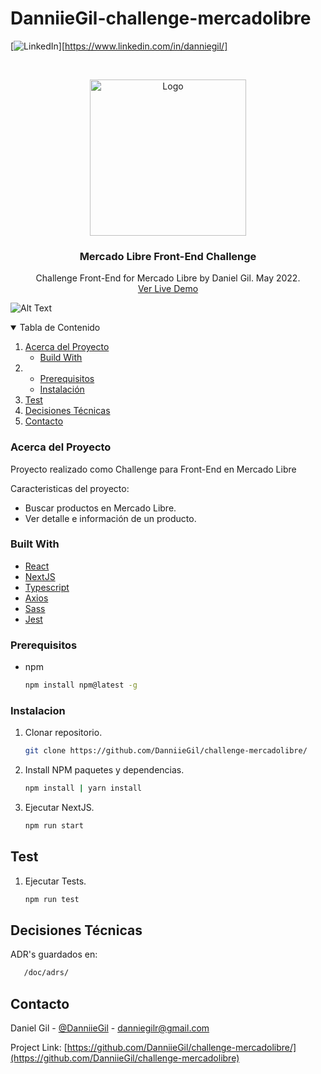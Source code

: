 # DanniieGil-challenge-mercadolibre

[![LinkedIn][linkedin-shield]][https://www.linkedin.com/in/danniegil/]

<!-- PROJECT LOGO -->
<br />
<p align="center">
  <a href="https://www.mercadolibre.com.co/">
    <img src="https://http2.mlstatic.com/frontend-assets/ui-navigation/5.18.9/mercadolibre/logo__large_plus.png" alt="Logo" width="250" >
  </a>

  <h3 align="center">Mercado Libre Front-End Challenge</h3>

  <p align="center">
  Challenge Front-End for Mercado Libre by Daniel Gil. May 2022.
    <br />
    <a href="https://challenge-mercadolibre.vercel.app/">Ver Live Demo</a>
    <br />
 
  </p>
</p>

![Alt Text](https://media4.giphy.com/media/fRkTI5KxXQn6zcWFPE/giphy.gif?cid=790b76110fb2645ac8dbd36990a97ef08f619d45d64bc26d&rid=giphy.gif&ct=g)

<!-- TABLE OF CONTENTS -->
<details open="open">
  <summary>Tabla de Contenido</summary>
  <ol>
    <li>
      <a href="#about-the-project">Acerca del Proyecto</a>
      <ul>
        <li><a href="#built-with">Build With</a></li>
      </ul>
    </li>
    <li>
       <ul>
        <li><a href="#Prerequisitos">Prerequisitos</a></li>
        <li><a href="#Instalacion">Instalación</a></li>
      </ul>
    </li>
    <li><a href="#Test">Test</a></li>
     <li><a href="#Decisiones Técnicas">Decisiones Técnicas</a></li>
    <li><a href="#Contacto">Contacto</a></li>
  </ol>
</details>

### Acerca del Proyecto

Proyecto realizado como Challenge para Front-End en Mercado Libre

Caracteristicas del proyecto:

- Buscar productos en Mercado Libre.
- Ver detalle e información de un producto.

### Built With

- [React](https://es.reactjs.org/)
- [NextJS](https://nextjs.org/)
- [Typescript](https://www.typescriptlang.org/)
- [Axios](https://www.npmjs.com/package/axios)
- [Sass](https://www.npmjs.com/package/sass)
- [Jest](https://jestjs.io/)

### Prerequisitos

- npm
  ```sh
  npm install npm@latest -g
  ```

### Instalacion

1. Clonar repositorio.
   ```sh
   git clone https://github.com/DanniieGil/challenge-mercadolibre/
   ```
2. Install NPM paquetes y dependencias.
   ```sh
   npm install | yarn install
   ```
3. Ejecutar NextJS.
   ```sh
   npm run start
   ```

## Test

1. Ejecutar Tests.
   ```sh
   npm run test
   ```

## Decisiones Técnicas

ADR's guardados en:   
```sh
   /doc/adrs/
   ```

## Contacto

Daniel Gil - [@DanniieGil](https://twitter.com/DanniieGil) - danniegilr@gmail.com

Project Link: [https://github.com/DanniieGil/challenge-mercadolibre/](https://github.com/DanniieGil/challenge-mercadolibre)

<!-- https://www.markdownguide.org/basic-syntax/#reference-style-links -->

[linkedin-shield]: https://img.shields.io/badge/-LinkedIn-black.svg?style=for-the-badge&logo=linkedin&colorB=555
[linkedin-url]: https://linkedin.com/in/DanniieGil
